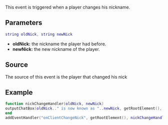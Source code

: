 This event is triggered when a player changes his nickname.

Parameters
----------

``` lua
string oldNick, string newNick
```

-   **oldNick:** the nickname the player had before.
-   **newNick:** the new nickname of the player.

Source
------

The source of this event is the player that changed his nick

Example
-------

``` lua
function nickChangeHandler(oldNick, newNick)
outputChatBox(oldNick.." is now known as "..newNick, getRootElement(), 255, 100, 100) -- display the message
end
addEventHandler("onClientChangeNick", getRootElement(), nickChangeHandler) -- add an event handler
```

